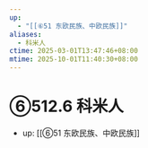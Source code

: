 ```yaml
---
up:
  - "[[⑥51 东欧民族、中欧民族]]"
aliases:
  - 科米人
ctime: 2025-03-01T13:47:46+08:00
mtime: 2025-10-01T11:40:30+08:00
---
```


# ⑥512.6 科米人

- up: [[⑥51 东欧民族、中欧民族]]
